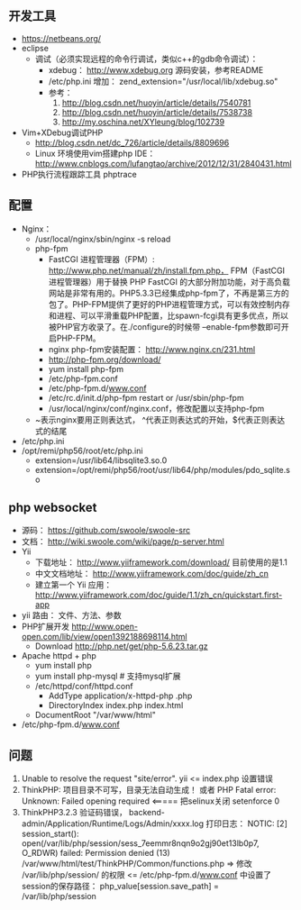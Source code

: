 


## 开发工具
* https://netbeans.org/
* eclipse
    * 调试（必须实现远程的命令行调试，类似c++的gdb命令调试）：
        + xdebug： http://www.xdebug.org   源码安装，参考README
        + /etc/php.ini  增加： zend_extension="/usr/local/lib/xdebug.so"
        + 参考：
            1. http://blog.csdn.net/huoyin/article/details/7540781
            2. http://blog.csdn.net/huoyin/article/details/7538738
            3. http://my.oschina.net/XYleung/blog/102739
* Vim+XDebug调试PHP
    * http://blog.csdn.net/dc_726/article/details/8809696
    * Linux 环境使用vim搭建php IDE： http://www.cnblogs.com/lufangtao/archive/2012/12/31/2840431.html
* PHP执行流程跟踪工具 phptrace

## 配置
* Nginx：
    * /usr/local/nginx/sbin/nginx -s reload
    * php-fpm
        * FastCGI 进程管理器（FPM）: http://www.php.net/manual/zh/install.fpm.php， FPM（FastCGI 进程管理器）用于替换 PHP FastCGI 的大部分附加功能，对于高负载网站是非常有用的。PHP5.3.3已经集成php-fpm了，不再是第三方的包了。PHP-FPM提供了更好的PHP进程管理方式，可以有效控制内存和进程、可以平滑重载PHP配置，比spawn-fcgi具有更多优点，所以被PHP官方收录了。在./configure的时候带 –enable-fpm参数即可开启PHP-FPM。
        * nginx php-fpm安装配置： http://www.nginx.cn/231.html
        * http://php-fpm.org/download/
        * yum install php-fpm
        * /etc/php-fpm.conf
        * /etc/php-fpm.d/www.conf
        * /etc/rc.d/init.d/php-fpm restart   or    /usr/sbin/php-fpm
        * /usr/local/nginx/conf/nginx.conf，修改配置以支持php-fpm
    * ~表示nginx要用正则表达式，  ^代表正则表达式的开始，$代表正则表达式的结尾
* /etc/php.ini
* /opt/remi/php56/root/etc/php.ini
    * extension=/usr/lib64/libsqlite3.so.0
    * extension=/opt/remi/php56/root/usr/lib64/php/modules/pdo_sqlite.so

## php websocket
* 源码： https://github.com/swoole/swoole-src
* 文档： http://wiki.swoole.com/wiki/page/p-server.html
* Yii
    * 下载地址： http://www.yiiframework.com/download/   目前使用的是1.1
    * 中文文档地址： http://www.yiiframework.com/doc/guide/zh_cn
    * 建立第一个 Yii 应用： http://www.yiiframework.com/doc/guide/1.1/zh_cn/quickstart.first-app
* yii 路由： 文件、方法、参数
* PHP扩展开发  http://www.open-open.com/lib/view/open1392188698114.html
    * Download http://php.net/get/php-5.6.23.tar.gz
* Apache httpd + php
    * yum install php
    * yum install php-mysql  # 支持mysql扩展
    * /etc/httpd/conf/httpd.conf
        * AddType application/x-httpd-php .php
        * DirectoryIndex index.php index.html
    * DocumentRoot "/var/www/html"
* /etc/php-fpm.d/www.conf


## 问题
1. Unable to resolve the request "site/error".   yii  <= index.php 设置错误
2. ThinkPHP: 项目目录不可写，目录无法自动生成！  或者   PHP Fatal error:  Unknown: Failed opening required   <=====   把selinux关闭  setenforce 0
3. ThinkPHP3.2.3 验证码错误， backend-admin/Application/Runtime/Logs/Admin/xxxx.log 打印日志：  NOTIC: [2] session_start(): open(/var/lib/php/session/sess_7eemmr8nqn9o2gj90et13lb0p7, O_RDWR) failed: Permission denied (13) /var/www/html/test/ThinkPHP/Common/functions.php   => 修改 /var/lib/php/session/ 的权限  <=  /etc/php-fpm.d/www.conf 中设置了 session的保存路径：   php_value[session.save_path] = /var/lib/php/session

